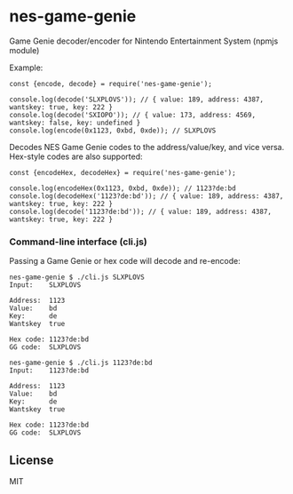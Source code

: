 # nes-game-genie

Game Genie decoder/encoder for Nintendo Entertainment System (npmjs module)

Example:

    const {encode, decode} = require('nes-game-genie');

    console.log(decode('SLXPLOVS')); // { value: 189, address: 4387, wantskey: true, key: 222 }
    console.log(decode('SXIOPO')); // { value: 173, address: 4569, wantskey: false, key: undefined }
    console.log(encode(0x1123, 0xbd, 0xde)); // SLXPLOVS

Decodes NES Game Genie codes to the address/value/key, and vice versa. Hex-style codes are also supported:

    const {encodeHex, decodeHex} = require('nes-game-genie');

    console.log(encodeHex(0x1123, 0xbd, 0xde)); // 1123?de:bd
    console.log(decodeHex('1123?de:bd')); // { value: 189, address: 4387, wantskey: true, key: 222 }
    console.log(decode('1123?de:bd')); // { value: 189, address: 4387, wantskey: true, key: 222 }

### Command-line interface (cli.js)

Passing a Game Genie or hex code will decode and re-encode:

    nes-game-genie $ ./cli.js SLXPLOVS
    Input:    SLXPLOVS

    Address:  1123
    Value:    bd
    Key:      de
    Wantskey  true

    Hex code: 1123?de:bd
    GG code:  SLXPLOVS

    nes-game-genie $ ./cli.js 1123?de:bd
    Input:    1123?de:bd

    Address:  1123
    Value:    bd
    Key:      de
    Wantskey  true

    Hex code: 1123?de:bd
    GG code:  SLXPLOVS


## License

MIT
